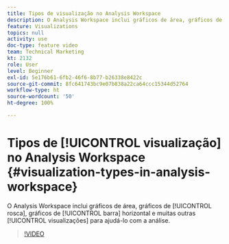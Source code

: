 ```yaml
---
title: Tipos de visualização no Analysis Workspace
description: O Analysis Workspace inclui gráficos de área, gráficos de rosca, gráficos de barra horizontal e muitas outras visualizações para ajudá-lo com a análise.
feature: Visualizations
topics: null
activity: use
doc-type: feature video
team: Technical Marketing
kt: 2132
role: User
level: Beginner
exl-id: 5e176b61-6fb2-46f6-8b77-b26338e8422c
source-git-commit: 8fc641743bc9e07b838a22ca64ccc15344d52764
workflow-type: ht
source-wordcount: '50'
ht-degree: 100%

---
```


# Tipos de [!UICONTROL visualização] no Analysis Workspace {#visualization-types-in-analysis-workspace}

O Analysis Workspace inclui gráficos de área, gráficos de [!UICONTROL rosca], gráficos de [!UICONTROL barra] horizontal e muitas outras [!UICONTROL visualizações] para ajudá-lo com a análise.

>[!VIDEO](https://video.tv.adobe.com/v/23994/?quality=12&learn=on)

